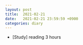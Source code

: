 ```yaml
---
layout: post
title:  2021-02-21
date:   2021-02-21 23:59:59 +0900
categories: diary
---
```


- [Study] reading 3 hours
